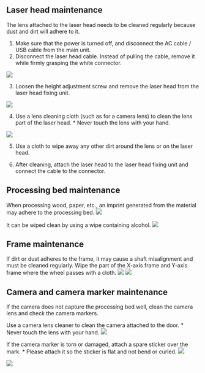 ## Laser head maintenance
The lens attached to the laser head needs to be cleaned regularly because dust and dirt will adhere to it.
1. Make sure that the power is turned off, and disconnect the AC cable / USB cable from the main unit.
2. Disconnect the laser head cable. Instead of pulling the cable, remove it while firmly grasping the white connector.
<img src="./images/maintenace_1.jpg">

3. Loosen the height adjustment screw and remove the laser head from the laser head fixing unit.
<img src="./images/maintenace_2.jpg">

4. Use a lens cleaning cloth (such as for a camera lens) to clean the lens part of the laser head. * Never touch the lens with your hand.
<img src="./images/maintenace_3.jpg">

5. Use a cloth to wipe away any other dirt around the lens or on the laser head.

6. After cleaning, attach the laser head to the laser head fixing unit and connect the cable to the connector.

## Processing bed maintenance
When processing wood, paper, etc., an imprint generated from the material may adhere to the processing bed.
<img src="./images/maintenace_4.jpg">

It can be wiped clean by using a wipe containing alcohol.
<img src="./images/maintenace_5.jpg">

## Frame maintenance
If dirt or dust adheres to the frame, it may cause a shaft misalignment and must be cleaned regularly. Wipe the part of the X-axis frame and Y-axis frame where the wheel passes with a cloth.
<img src="./images/maintenace_6.jpg">
<img src="./images/maintenace_7.jpg">


## Camera and camera marker maintenance
If the camera does not capture the processing bed well, clean the camera lens and check the camera markers.

Use a camera lens cleaner to clean the camera attached to the door. * Never touch the lens with your hand.
<img src="./images/maintenace_8.jpg">

If the camera marker is torn or damaged, attach a spare sticker over the mark. * Please attach it so the sticker is flat and not bend or curled.
<img src="./images/maintenace_9.jpg">

<img src="./images/maintenace_10.jpg">

